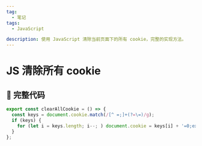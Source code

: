 ```yaml
---
tag:
  - 笔记
tags:
  - JavaScript

description: 使用 JavaScript 清除当前页面下的所有 cookie，完整的实现方法。
---
```


# JS 清除所有 cookie

## 🎁 完整代码

```js
export const clearAllCookie = () => {
  const keys = document.cookie.match(/[^ =;]+(?=\=)/g);
  if (keys) {
    for (let i = keys.length; i--; ) document.cookie = keys[i] + '=0;expires=' + new Date(0).toUTCString();
  }
};
```
